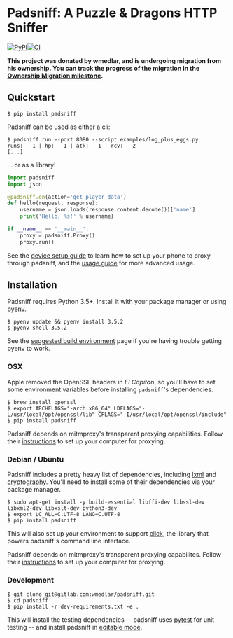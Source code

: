 # Padsniff: A Puzzle & Dragons HTTP Sniffer

[![PyPI](https://img.shields.io/pypi/v/padsniff.svg?style=flat-square)](https://pypi.python.org/pypi/padsniff)[![CI](https://gitlab.com/wmedlar/padsniff/badges/develop/pipeline.svg)](https://gitlab.com/wmedlar/padsniff/pipelines)

**This project was donated by wmedlar, and is undergoing migration from his ownership. You can track the progress of the migration in the [Ownership Migration milestone](https://github.com/puzzlluminati/padsniff/milestone/1).**

## Quickstart

```shell
$ pip install padsniff
```

Padsniff can be used as either a cli:

```shell
$ padsniff run --port 8080 --script examples/log_plus_eggs.py
runs:   1 | hp:   1 | atk:   1 | rcv:   2
[...]
```

... or as a library!

```python
import padsniff
import json

@padsniff.on(action='get_player_data')
def hello(request, response):
    username = json.loads(response.content.decode())['name']
    print('Hello, %s!' % username)

if __name__ == '__main__':
    proxy = padsniff.Proxy()
    proxy.run()
```

See the [device setup guide](docs/device-setup.md) to learn how to set up your phone to proxy through padsniff, and the [usage guide](docs/usage.md) for more advanced usage.

## Installation

Padsniff requires Python 3.5+. Install it with your package manager or using [pyenv](https://github.com/yyuu/pyenv).

```shell
$ pyenv update && pyenv install 3.5.2
$ pyenv shell 3.5.2
```

See the [suggested build environment](https://github.com/yyuu/pyenv/wiki#suggested-build-environment) page if you're having trouble getting pyenv to work.

### OSX

Apple removed the OpenSSL headers in _El Capitan_, so you'll have to set some environment variables before installing `padsniff`'s dependencies.

```shell
$ brew install openssl
$ export ARCHFLAGS="-arch x86_64" LDFLAGS="-L/usr/local/opt/openssl/lib" CFLAGS="-I/usr/local/opt/openssl/include"
$ pip install padsniff
```

Padsniff depends on mitmproxy's transparent proxying capabilities. Follow their [instructions](http://docs.mitmproxy.org/en/stable/transparent/osx.html) to set up your computer for proxying.

### Debian / Ubuntu

Padsniff includes a pretty heavy list of dependencies, including [lxml](http://lxml.de/) and [cryptography](https://cryptography.io/). You'll need to install some of their dependencies via your package manager.

```shell
$ sudo apt-get install -y build-essential libffi-dev libssl-dev libxml2-dev libxslt-dev python3-dev
$ export LC_ALL=C.UTF-8 LANG=C.UTF-8
$ pip install padsniff
```

This will also set up your environment to support [click](http://click.pocoo.org/), the library that powers padsniff's command line interface.

Padsniff depends on mitmproxy's transparent proxying capabilites. Follow their [instructions](http://docs.mitmproxy.org/en/stable/transparent/linux.html) to set up your computer for proxying.

### Development

```shell
$ git clone git@gitlab.com:wmedlar/padsniff.git
$ cd padsniff
$ pip install -r dev-requirements.txt -e .
```

This will install the testing dependencies -- padsniff uses [pytest](http://doc.pytest.org/) for unit testing -- and install padsniff in [editable mode](https://pip.pypa.io/en/stable/reference/pip_install/#editable-installs).
